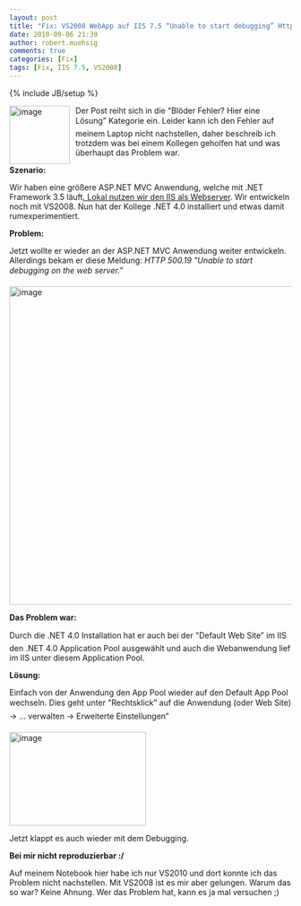 ```yaml
---
layout: post
title: "Fix: VS2008 WebApp auf IIS 7.5 “Unable to start debugging” Http 500.19"
date: 2010-09-06 21:39
author: robert.muehsig
comments: true
categories: [Fix]
tags: [Fix, IIS 7.5, VS2008]
---
```

{% include JB/setup %}
<p><a href="{{BASE_PATH}}/assets/wp-images/image1037.png"><img style="border-bottom: 0px; border-left: 0px; margin: 0px 10px 0px 0px; display: inline; border-top: 0px; border-right: 0px" title="image" border="0" alt="image" align="left" src="{{BASE_PATH}}/assets/wp-images/image_thumb221.png" width="108" height="104" /></a>Der Post reiht sich in die "Blöder Fehler? Hier eine Lösung” Kategorie ein. Leider kann ich den Fehler auf meinem Laptop nicht nachstellen, daher beschreib ich trotzdem was bei einem Kollegen geholfen hat und was überhaupt das Problem war.</p>  <p></p>  <p></p>  <p><strong>Szenario:</strong></p>  <p>Wir haben eine größere ASP.NET MVC Anwendung, welche mit .NET Framework 3.5 läuft<a href="{{BASE_PATH}}/2009/03/19/howto-iis7-als-development-server-im-visual-studio-2008-einrichten/">. Lokal nutzen wir den IIS als Webserver</a>. Wir entwickeln noch mit VS2008. Nun hat der Kollege .NET 4.0 installiert und etwas damit rumexperimentiert.</p>  <p><strong>Problem:</strong></p>  <p>Jetzt wollte er wieder an der ASP.NET MVC Anwendung weiter entwickeln. Allerdings bekam er diese Meldung: <em>HTTP 500.19 "Unable to start debugging on the web server.”</em></p>  <p><a href="{{BASE_PATH}}/assets/wp-images/image1035.png"><img style="border-bottom: 0px; border-left: 0px; display: inline; border-top: 0px; border-right: 0px" title="image" border="0" alt="image" src="{{BASE_PATH}}/assets/wp-images/image_thumb219.png" width="608" height="568" /></a> </p>  <p><strong>Das Problem war:</strong></p>  <p>Durch die .NET 4.0 Installation hat er auch bei der "Default Web Site” im IIS den .NET 4.0 Application Pool ausgewählt und auch die Webanwendung lief im IIS unter diesem Application Pool. </p>  <p><strong>Lösung:</strong></p>  <p>Einfach von der Anwendung den App Pool wieder auf den Default App Pool wechseln. Dies geht unter "Rechtsklick” auf die Anwendung (oder Web Site) -&gt; ... verwalten -&gt; Erweiterte Einstellungen”</p>  <p><a href="{{BASE_PATH}}/assets/wp-images/image1036.png"><img style="border-bottom: 0px; border-left: 0px; display: inline; border-top: 0px; border-right: 0px" title="image" border="0" alt="image" src="{{BASE_PATH}}/assets/wp-images/image_thumb220.png" width="244" height="167" /></a> </p>  <p> Jetzt klappt es auch wieder mit dem Debugging.</p>  <p><strong>Bei mir nicht reproduzierbar :/</strong></p>  <p>Auf meinem Notebook hier habe ich nur VS2010 und dort konnte ich das Problem nicht nachstellen. Mit VS2008 ist es mir aber gelungen. Warum das so war? Keine Ahnung. Wer das Problem hat, kann es ja mal versuchen ;)</p>
